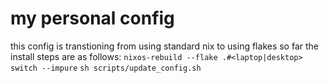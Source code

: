 # my personal config
this config is transtioning from using standard nix to using flakes
so far the install steps are as follows:
`nixos-rebuild --flake .#<laptop|desktop> switch --impure`
`sh scripts/update_config.sh`
